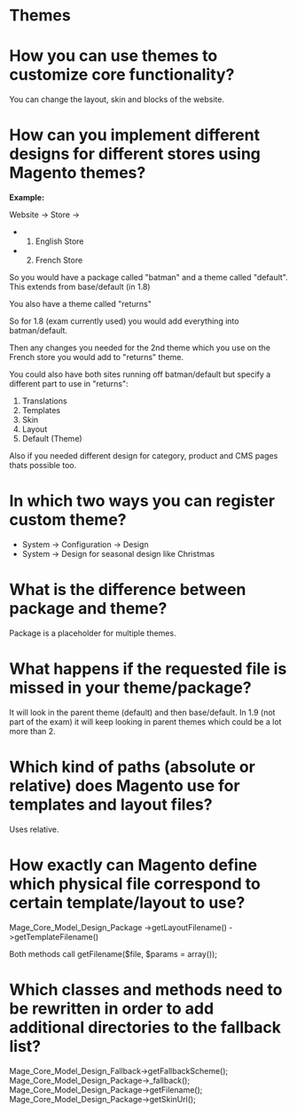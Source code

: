 # Themes

# How you can use themes to customize core functionality?

You can change the layout, skin and blocks of the website.

# How can you implement different designs for different stores using Magento themes?

**Example:**

Website -> Store ->
- 1. English Store
- 2. French Store

So you would have a package called "batman" and a theme called "default".
This extends from base/default (in 1.8)

You also have a theme called "returns"

So for 1.8 (exam currently used) you would add everything into batman/default.

Then any changes you needed for the 2nd theme which you use on the French store you would add to "returns" theme.

You could also have both sites running off batman/default but specify a different part to use in "returns":

1. Translations
2. Templates
3. Skin
4. Layout
5. Default (Theme)

Also if you needed different design for category, product and CMS pages thats possible too.

# In which two ways you can register custom theme?

- System -> Configuration -> Design
- System -> Design for seasonal design like Christmas


# What is the difference between package and theme?

Package is a placeholder for multiple themes.

# What happens if the requested file is missed in your theme/package?

It will look in the parent theme (default) and then base/default.
In 1.9 (not part of the exam) it will keep looking in parent themes which could be a lot more than 2.

# Which kind of paths (absolute or relative) does Magento use for templates and layout files?

Uses relative.


# How exactly can Magento define which physical file correspond to certain template/layout to use?

Mage_Core_Model_Design_Package
  ->getLayoutFilename()
  ->getTemplateFilename()

Both methods call getFilename($file, $params = array());


# Which classes and methods need to be rewritten in order to add additional directories to the fallback list?

Mage_Core_Model_Design_Fallback->getFallbackScheme();
Mage_Core_Model_Design_Package->\_fallback();
Mage_Core_Model_Design_Package->getFilename();
Mage_Core_Model_Design_Package->getSkinUrl();
